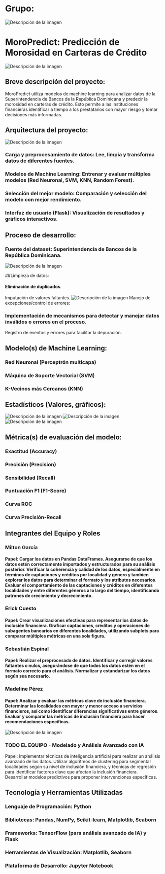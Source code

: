 # Grupo:
![Descripción de la imagen](IMAGENES/logo.png)

# MoroPredict: Predicción de Morosidad en Carteras de Crédito
![Descripción de la imagen](IMAGENES/otra.jpeg)

## Breve descripción del proyecto:

MoroPredict utiliza modelos de machine learning para analizar datos de la Superintendencia de Bancos de la República Dominicana y predecir la morosidad en carteras de crédito. Esto permite a las instituciones financieras identificar a tiempo a los prestatarios con mayor riesgo y tomar decisiones más informadas.

## Arquitectura del proyecto:
![Descripción de la imagen](URL_de_la_imagen)

### Carga y preprocesamiento de datos: Lee, limpia y transforma datos de diferentes fuentes.
### Modelos de Machine Learning: Entrenar y evaluar múltiples modelos (Red Neuronal, SVM, KNN, Random Forest).
### Selección del mejor modelo: Comparación y selección del modelo con mejor rendimiento.
### Interfaz de usuario (Flask): Visualización de resultados y gráficos interactivos.

## Proceso de desarrollo:

### Fuente del dataset: Superintendencia de Bancos de la República Dominicana.
![Descripción de la imagen](IMAGENES/simbad.jpeg)

##Limpieza de datos:

#### Eliminación de duplicados.
Imputación de valores faltantes. ![Descripción de la imagen](IMAGENES/smote.jpg)
Manejo de excepciones/control de errores:

### Implementación de mecanismos para detectar y manejar datos inválidos o errores en el proceso.
Registro de eventos y errores para facilitar la depuración.

## Modelo(s) de Machine Learning:
### Red Neuronal (Perceptrón multicapa)
### Máquina de Soporte Vectorial (SVM)
### K-Vecinos más Cercanos (KNN)

## Estadísticos (Valores, gráficos):
![Descripción de la imagen](IMAGENES/2.png)
![Descripción de la imagen](IMAGENES/4.png)
![Descripción de la imagen](IMAGENES/3.png)

## Métrica(s) de evaluación del modelo:

### Exactitud (Accuracy)
### Precisión (Precision)
### Sensibilidad (Recall)
### Puntuación F1 (F1-Score)
### Curva ROC
### Curva Precisión-Recall

## Integrantes del Equipo y Roles
###  Milton García

#### Papel: Cargar los datos en Pandas DataFrames. Asegurarse de que los datos estén correctamente importados y estructurados para su análisis posterior. Verificar la coherencia y calidad de los datos, especialmente en términos de captaciones y créditos por localidad y género y tambien explorar los datos para determinar el formato y los atributos necesarios. Evaluar el comportamiento de las captaciones y créditos en diferentes localidades y entre diferentes géneros a lo largo del tiempo, identificando patrones de crecimiento y decrecimiento.

### Erick Cuesto

#### Papel: Crear visualizaciones efectivas para representar los datos de inclusión financiera. Graficar captaciones, créditos y operaciones de subagentes bancarios en diferentes localidades, utilizando subplots para comparar múltiples métricas en una sola figura.

### Sebastián Espinal

#### Papel: Realizar el preprocesado de datos. Identificar y corregir valores faltantes o nulos, asegurándose de que todos los datos estén en el formato correcto para el análisis. Normalizar y estandarizar los datos según sea necesario.

### Madeline Pérez

#### Papel: Analizar y evaluar las métricas clave de inclusión financiera. Determinar las localidades con mayor y menor acceso a servicios financieros, así como identificar diferencias significativas entre géneros. Evaluar y comparar las métricas de inclusión financiera para hacer recomendaciones específicas.

![Descripción de la imagen](IMAGENES/logo.png)
### TODO EL EQUIPO - Modelado y Análisis Avanzado con IA
Papel: Implementar técnicas de inteligencia artificial para realizar un análisis avanzado de los datos. Utilizar algoritmos de clustering para segmentar localidades según su nivel de inclusión financiera, y técnicas de regresión para identificar factores clave que afectan la inclusión financiera. Desarrollar modelos predictivos para proponer intervenciones específicas.

## Tecnología y Herramientas Utilizadas
### Lenguaje de Programación: Python
### Bibliotecas: Pandas, NumPy, Scikit-learn, Matplotlib, Seaborn
### Frameworks: TensorFlow (para análisis avanzado de IA) y Flask
### Herramientas de Visualización: Matplotlib, Seaborn
### Plataforma de Desarrollo: Jupyter Notebook

